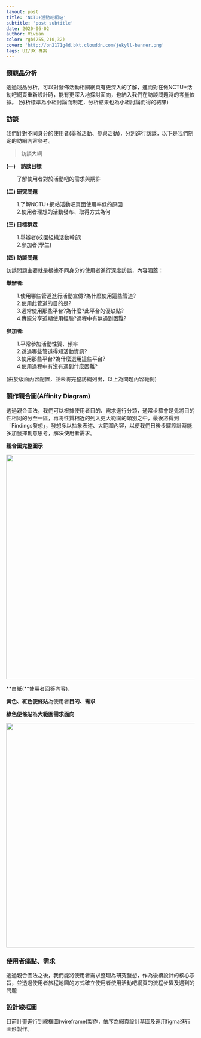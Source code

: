 ```yaml
---
layout: post
title: 'NCTU+活動吧網站'
subtitle: 'post subtitle'
date: 2020-06-02
author: Vivian
color: rgb(255,210,32)
cover: 'http://on2171g4d.bkt.clouddn.com/jekyll-banner.png'
tags: UI/UX 專案
---
```




### 類競品分析

透過競品分析，可以對發佈活動相關網頁有更深入的了解，進而對在做NCTU+活動吧網頁重新設計時，能有更深入地探討面向，也納入我們在訪談問題時的考量依據。
(分析標準為小組討論而制定，分析結果也為小組討論而得的結果)


### 訪談
我們針對不同身分的使用者(舉辦活動、參與活動)，分別進行訪談，以下是我們制定的訪綱內容參考。
>訪談大綱

<b>(一)　訪談目標</b>
<p>
　　了解使用者對於活動吧的需求與期許
</p>
<b>(二)	研究問題</b>
<p>
　　1.了解NCTU+網站活動吧頁面使用率低的原因<br>
　　2.使用者理想的活動發布、取得方式為何
</p>
<b>(三)	目標群眾</b>
<p>
　　1.舉辦者(校園組織活動幹部)<br>
　　2.參加者(學生)
</p>
<b>(四)	訪談問題</b>
<p>訪談問題主要就是根據不同身分的使用者進行深度訪談，內容涵蓋：</p>
<b>舉辦者:</b>
<p>
　　1.使用哪些管道進行活動宣傳?為什麼使用這些管道?<br>
　　2.使用此管道的目的是?<br>
　　3.通常使用那些平台?為什麼?此平台的優缺點?<br>
　　4.實際分享近期使用經驗?過程中有無遇到困難?<br>
</p>
<b>參加者:</b>
<p>
　　1.平常參加活動性質、頻率<br>
　　2.透過哪些管道得知活動資訊?<br>
　　3.使用那些平台?為什麼選用這些平台?<br>
　　4.使用過程中有沒有遇到什麼困難?<br>
</p>
<p>(由於版面內容配置，並未將完整訪綱列出，以上為問題內容範例)</p>


### 製作親合圖(Affinity Diagram)
<p>透過親合圖法，我們可以根據使用者目的、需求進行分類，通常步驟會是先將目的性相同的分至一區，再將性質相近的列入更大範圍的類別之中，最後將得到「Findings發想」，發想多以抽象表述、大範圍內容，以便我們日後步驟設計時能多加發揮創意思考，解決使用者需求。</p>

**親合圖完整圖示**



<img src="https://weiaquarius.github.io/Blog/assets/img/Affinity1.JPG" class="responsive" width="600" height="400" style="max-width: 100%;  height: auto;">



**白紙(**使用者回答內容)、

 **黃色、紅色便條貼**為使用者**目的、需求**

   **綠色便條貼**為**大範圍需求面向**


<img src="https://weiaquarius.github.io/Blog/assets/img/Affinity2.JPG" class="responsive" width="600" height="400" style="max-width: 100%;  height: auto;">

### 使用者痛點、需求

透過親合圖法之後，我們能將使用者需求整理為研究發想，作為後續設計的核心宗旨，並透過使用者旅程地圖的方式確立使用者使用活動吧網頁的流程步驟及遇到的問題



### 設計線框圖
目前計畫進行到線框圖(wireframe)製作，依序為網頁設計草圖及運用figma進行圖形製作。

